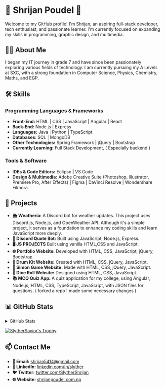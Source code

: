 # 🌟 Shrijan Poudel 🌟

Welcome to my GitHub profile! I'm Shrijan, an aspiring full-stack developer, tech enthusiast, and passionate learner. I'm currently focused on expanding my skills in programming, graphic design, and multimedia.

## 👨‍💻 About Me

I began my IT journey in grade 7 and have since been passionately exploring various fields of technology. I am currently pursuing my A Levels at SXC, with a strong foundation in Computer Science, Physics, Chemistry, Maths, and EGP.

## 🛠️ Skills

### Programming Languages & Frameworks
- **Front-End:** HTML | CSS | JavaScript | Angular | React
- **Back-End:** Node.js | Express
- **Languages:** Java | Python | TypeScript
- **Databases:** SQL | MongoDB
- **Other Technologies:** Spring Framework | jQuery | Bootstrap
- **Currently Learning:** Full Stack Development, ( Especially backend ) 

### Tools & Software
- **IDEs & Code Editors:** Eclipse | VS Code
- **Design & Multimedia:** Adobe Creative Suite (Photoshop, Illustrator, Premiere Pro, After Effects) | Figma | DaVinci Resolve | Wondershare Filmora

## 🚀 Projects

- **🌦️ Weatheria:** A Discord bot for weather updates. This project uses Discord.js, Node.js, and OpenWeather API. Although it's a simple project, it serves as a foundation to enhance my coding skills and learn JavaScript more deeply.
- **🤖 Discord Quote Bot:** Built using JavaScript, Node.js, Express.
- **🖥️ JS PROJECTS** Built using vanilla HTML,CSS and JavaScript.
- **🌐 Portfolio Website:** Developed with HTML, CSS, JavaScript, jQuery, Bootstrap.
- **🥁 Drum Kit Website:** Created with HTML, CSS, jQuery, JavaScript.
- **🧩 Simon Game Website:** Made with HTML, CSS, jQuery, JavaScript.
- **🎲 Dice Roll Website:** Designed using HTML, CSS, JavaScript.
- **📚 MCQ Quiz App:** A quiz application for my college, using Angular, Node.js, HTML, CSS, TypeScript, JavaScript, with JSON files for questions. ( forked a repo ! made some necessary changes ) 

## 📊 GitHub Stats

<details>
  <summary>GitHub Stats</summary>
  <img src="https://github-readme-stats.vercel.app/api?username=SlytherSavior&theme=vue-dark&show_icons=true&hide_border=true&count_private=true" alt="SlytherSavior's Stats">
  <img src="https://github-readme-streak-stats.herokuapp.com/?user=SlytherSavior&theme=vue-dark&hide_border=true" alt="SlytherSavior's Streak">
  <img src="https://github-readme-stats.vercel.app/api/top-langs/?username=SlytherSavior&theme=vue-dark&show_icons=true&hide_border=true&layout=compact" alt="SlytherSavior's Top Languages">
  <br>
</details>

  <a href="https://github.com/ryo-ma/github-profile-trophy"><img src="https://github-profile-trophy.vercel.app/?username=SlytherSavior&theme=onedark" alt="SlytherSavior's Trophy"></a>

  
## 📫 Contact Me

- **📧 Email:** shrijan5414@gmail.com
- **🔗 LinkedIn:** [linkedin.com/in/slyther](https://linkedin.com/in/slyther)
- **🐦 Twitter:** [twitter.com/SlytherShrijan](https://x.com/SlytherShrijan)
- **🌐 Website:** [shrijanpoudel.com.np](https://www.shrijanpoudel.com.np)
